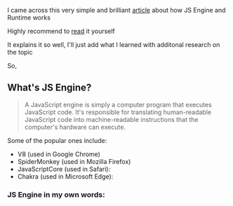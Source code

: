 I came across this very simple and brilliant [article](https://www.freecodecamp.org/news/javascript-engine-and-runtime-explained/) about how JS Engine and Runtime works

Highly recommend to [read](https://www.freecodecamp.org/news/javascript-engine-and-runtime-explained/) it yourself

It explains it so well, I'll just add what I learned with additonal research on the topic

So, 
## What's JS Engine? 
> A JavaScript engine is simply a computer program that executes JavaScript code. It's responsible for translating human-readable JavaScript code into machine-readable instructions that the computer's hardware can execute.

 Some of the popular ones include:
  - V8 (used in Google Chrome)
  - SpiderMonkey (used in Mozilla Firefox)
  - JavaScriptCore (used in Safari):
  - Chakra (used in Microsoft Edge):


### JS Engine in my own words: 


